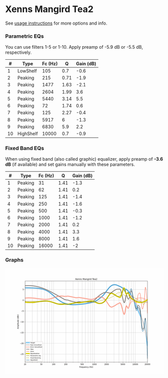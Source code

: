 # Xenns Mangird Tea2
See [usage instructions](https://github.com/jaakkopasanen/AutoEq#usage) for more options and info.

### Parametric EQs
You can use filters 1-5 or 1-10. Apply preamp of -5.9 dB or -5.5 dB, respectively.

|   # | Type      |   Fc (Hz) |    Q |   Gain (dB) |
|-----|-----------|-----------|------|-------------|
|   1 | LowShelf  |       105 | 0.7  |        -0.6 |
|   2 | Peaking   |       215 | 0.71 |        -1.9 |
|   3 | Peaking   |      1477 | 1.63 |        -2.1 |
|   4 | Peaking   |      2604 | 1.99 |         3.6 |
|   5 | Peaking   |      5440 | 3.14 |         5.5 |
|   6 | Peaking   |        72 | 1.74 |         0.6 |
|   7 | Peaking   |       125 | 2.27 |        -0.4 |
|   8 | Peaking   |      5917 | 6    |        -1.3 |
|   9 | Peaking   |      6830 | 5.9  |         2.2 |
|  10 | HighShelf |     10000 | 0.7  |        -0.9 |

### Fixed Band EQs
When using fixed band (also called graphic) equalizer, apply preamp of **-3.6 dB** (if available) and set gains manually with these parameters.

|   # | Type    |   Fc (Hz) |    Q |   Gain (dB) |
|-----|---------|-----------|------|-------------|
|   1 | Peaking |        31 | 1.41 |        -1.3 |
|   2 | Peaking |        62 | 1.41 |         0.2 |
|   3 | Peaking |       125 | 1.41 |        -1.4 |
|   4 | Peaking |       250 | 1.41 |        -1.6 |
|   5 | Peaking |       500 | 1.41 |        -0.3 |
|   6 | Peaking |      1000 | 1.41 |        -1.2 |
|   7 | Peaking |      2000 | 1.41 |         0.2 |
|   8 | Peaking |      4000 | 1.41 |         3.3 |
|   9 | Peaking |      8000 | 1.41 |         1.6 |
|  10 | Peaking |     16000 | 1.41 |        -2   |

### Graphs
![](./Xenns%20Mangird%20Tea2.png)
